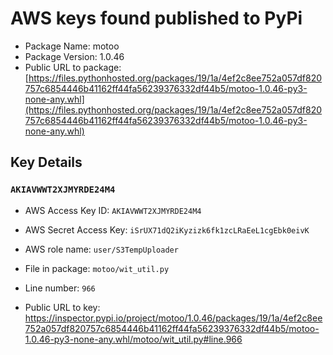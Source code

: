 # AWS keys found published to PyPi

* Package Name: motoo
* Package Version: 1.0.46
* Public URL to package: [https://files.pythonhosted.org/packages/19/1a/4ef2c8ee752a057df820757c6854446b41162ff44fa56239376332df44b5/motoo-1.0.46-py3-none-any.whl](https://files.pythonhosted.org/packages/19/1a/4ef2c8ee752a057df820757c6854446b41162ff44fa56239376332df44b5/motoo-1.0.46-py3-none-any.whl)

## Key Details

### `AKIAVWWT2XJMYRDE24M4`

* AWS Access Key ID: `AKIAVWWT2XJMYRDE24M4`
* AWS Secret Access Key: `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` 
* AWS role name: `user/S3TempUploader`
* File in package: `motoo/wit_util.py`
* Line number: `966`

* Public URL to key: https://inspector.pypi.io/project/motoo/1.0.46/packages/19/1a/4ef2c8ee752a057df820757c6854446b41162ff44fa56239376332df44b5/motoo-1.0.46-py3-none-any.whl/motoo/wit_util.py#line.966


